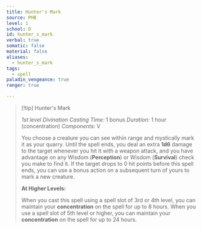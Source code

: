 ```yaml
---
title: Hunter's Mark
source: PHB
level: 1
school: D
id: hunter_s_mark
verbal: true
somatic: false
material: false
aliases:
  - hunter_s_mark
tags:
  - spell
paladin_vengeance: true
ranger: true

---
```

>[!tip] Hunter's Mark
>
> *1st level Divination*
> *Casting Time:* 1 bonus
> *Duration:* 1 hour (concentration)
> *Components:* V
>
>You choose a creature you can see within range and mystically mark it as your quarry. Until the spell ends, you deal an extra **1d6** damage to the target whenever you hit it with a weapon attack, and you have advantage on any Wisdom (**Perception**) or Wisdom (**Survival**) check you make to find it. If the target drops to 0 hit points before this spell ends, you can use a bonus action on a subsequent turn of yours to mark a new creature.
>
>**At Higher Levels:**
>
>When you cast this spell using a spell slot of 3rd or 4th level, you can maintain your **concentration** on the spell for up to 8 hours. When you use a spell slot of 5th level or higher, you can maintain your **concentration** on the spell for up to 24 hours.
>

